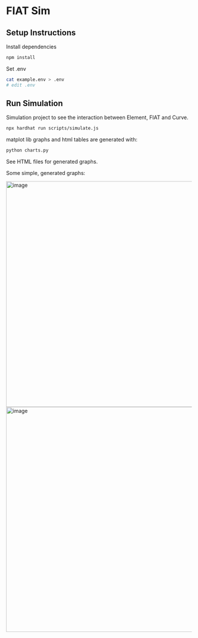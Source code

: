 # FIAT Sim

## Setup Instructions

Install dependencies
```sh
npm install
```

Set .env
```sh
cat example.env > .env
# edit .env
```

## Run Simulation
Simulation project to see the interaction between Element, FIAT and Curve.

```sh
npx hardhat run scripts/simulate.js
```

matplot lib graphs and html tables are generated with:

```sh
python charts.py
```

See HTML files for generated graphs.

Some simple, generated graphs:

<img width="613" alt="image" src="https://user-images.githubusercontent.com/7415822/169176020-fcd361c5-3778-413e-9a0b-c6b191d3f9da.png">
<img width="611" alt="image" src="https://user-images.githubusercontent.com/7415822/169176036-00a94c08-25f4-454d-b801-8f4e82d47cba.png">
